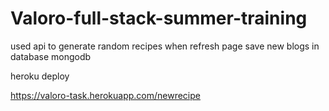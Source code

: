 
# Valoro-full-stack-summer-training

used api to generate random recipes when refresh page 
save new blogs in database mongodb

heroku deploy

https://valoro-task.herokuapp.com/newrecipe
